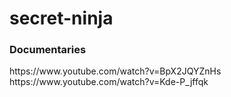 # secret-ninja

<h3>Documentaries</h3>
https://www.youtube.com/watch?v=BpX2JQYZnHs <br />
https://www.youtube.com/watch?v=Kde-P_jffqk
